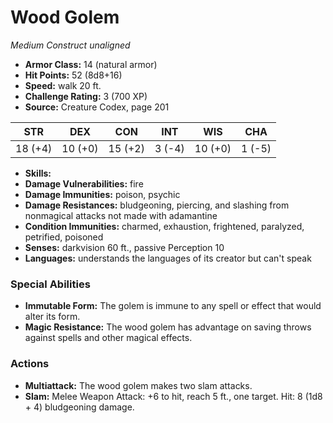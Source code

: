 # Wood Golem

*Medium* *Construct* *unaligned*

- **Armor Class:** 14 (natural armor)
- **Hit Points:** 52 (8d8+16)
- **Speed:** walk 20 ft.
- **Challenge Rating:** 3 (700 XP)
- **Source:** Creature Codex, page 201

| STR | DEX | CON | INT | WIS | CHA |
| --- | --- | --- | --- | --- | --- |
| 18 (+4) | 10 (+0) | 15 (+2) | 3 (-4) | 10 (+0) | 1 (-5) |

- **Skills:** 
- **Damage Vulnerabilities:** fire
- **Damage Immunities:** poison, psychic
- **Damage Resistances:** bludgeoning, piercing, and slashing from nonmagical attacks not made with adamantine
- **Condition Immunities:** charmed, exhaustion, frightened, paralyzed, petrified, poisoned
- **Senses:** darkvision 60 ft., passive Perception 10
- **Languages:** understands the languages of its creator but can't speak

### Special Abilities

- **Immutable Form:** The golem is immune to any spell or effect that would alter its form.
- **Magic Resistance:** The wood golem has advantage on saving throws against spells and other magical effects.

### Actions

- **Multiattack:** The wood golem makes two slam attacks.
- **Slam:** Melee Weapon Attack: +6 to hit, reach 5 ft., one target. Hit: 8 (1d8 + 4) bludgeoning damage.



